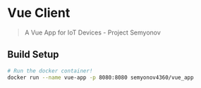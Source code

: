# Vue Client

> A Vue App for IoT Devices - Project Semyonov

## Build Setup

``` bash
# Run the docker container!
docker run --name vue-app -p 8080:8080 semyonov4360/vue_app

```
